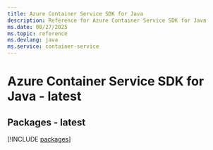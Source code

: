 ```yaml
---
title: Azure Container Service SDK for Java
description: Reference for Azure Container Service SDK for Java
ms.date: 08/27/2025
ms.topic: reference
ms.devlang: java
ms.service: container-service
---
```

# Azure Container Service SDK for Java - latest
## Packages - latest
[!INCLUDE [packages](container-service-index.md)]